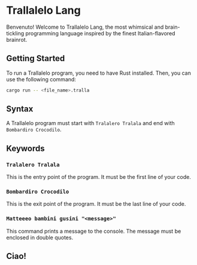 # Trallalelo Lang

Benvenuto! Welcome to Trallalelo Lang, the most whimsical and brain-tickling programming language inspired by the finest Italian-flavored brainrot.

## Getting Started

To run a Trallalelo program, you need to have Rust installed. Then, you can use the following command:

```bash
cargo run -- <file_name>.tralla
```

## Syntax

A Trallalelo program must start with `Tralalero Tralala` and end with `Bombardiro Crocodilo`.

## Keywords

### `Tralalero Tralala`

This is the entry point of the program. It must be the first line of your code.

### `Bombardiro Crocodilo`

This is the exit point of the program. It must be the last line of your code.

### `Matteeeo bambini gusini "<message>"`

This command prints a message to the console. The message must be enclosed in double quotes.

## Ciao!